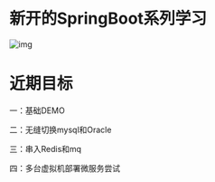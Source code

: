 # 			新开的SpringBoot系列学习

![img](https://pic4.zhimg.com/80/v2-135a95424d9ac827b5f3b5857e1bf651_720w.jpg)

# 近期目标

一：基础DEMO

二：无缝切换mysql和Oracle

三：串入Redis和mq

四：多台虚拟机部署微服务尝试

